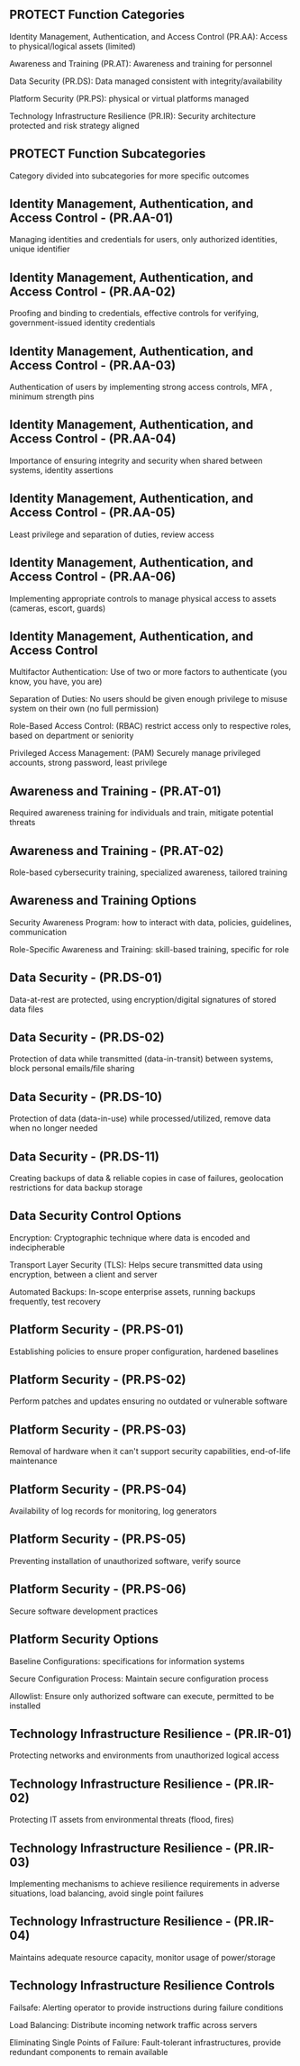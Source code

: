 ## PROTECT Function Categories

Identity Management, Authentication, and Access Control (PR.AA): Access to physical/logical assets (limited)

Awareness and Training (PR.AT): Awareness and training for personnel

Data Security (PR.DS): Data managed consistent with integrity/availability

Platform Security (PR.PS): physical or virtual platforms managed 

Technology Infrastructure Resilience (PR.IR): Security architecture protected and risk strategy aligned

## PROTECT Function Subcategories

Category divided into subcategories for more specific outcomes

## Identity Management, Authentication, and Access Control - (PR.AA-01)

Managing identities and credentials for users, only authorized identities, unique identifier

## Identity Management, Authentication, and Access Control - (PR.AA-02)

Proofing and binding to credentials, effective controls for verifying, government-issued identity credentials

## Identity Management, Authentication, and Access Control - (PR.AA-03)

Authentication of users by implementing strong access controls, MFA , minimum strength pins

## Identity Management, Authentication, and Access Control - (PR.AA-04)

Importance of ensuring integrity and security when shared between systems, identity assertions

## Identity Management, Authentication, and Access Control - (PR.AA-05)

Least privilege and separation of duties, review access

## Identity Management, Authentication, and Access Control - (PR.AA-06)

Implementing appropriate controls to manage physical access to assets (cameras, escort, guards)

## Identity Management, Authentication, and Access Control

Multifactor Authentication: Use of two or more factors to authenticate (you know, you have, you are)

Separation of Duties: No users should be given enough privilege to misuse system on their own (no full permission)

Role-Based Access Control: (RBAC) restrict access only to respective roles, based on department or seniority

Privileged Access Management: (PAM) Securely manage privileged accounts, strong password, least privilege

## Awareness and Training - (PR.AT-01)

Required awareness training for individuals and train, mitigate potential threats

## Awareness and Training - (PR.AT-02)

Role-based cybersecurity training, specialized awareness, tailored training

## Awareness and Training Options

Security Awareness Program:  how to interact with data, policies, guidelines, communication

Role-Specific Awareness and Training: skill-based training, specific for role

## Data Security - (PR.DS-01)

Data-at-rest are protected, using encryption/digital signatures of stored data files

## Data Security - (PR.DS-02)

Protection of data while transmitted (data-in-transit) between systems, block personal emails/file sharing

## Data Security - (PR.DS-10)

Protection of data (data-in-use) while processed/utilized, remove data when no longer needed

## Data Security - (PR.DS-11)

Creating backups of data & reliable copies in case of failures, geolocation restrictions for data backup storage

## Data Security Control Options

Encryption: Cryptographic technique where data is encoded and indecipherable

Transport Layer Security (TLS): Helps secure transmitted data using encryption, between a client and server

Automated Backups: In-scope enterprise assets, running backups frequently, test recovery

## Platform Security - (PR.PS-01)

Establishing policies to ensure proper configuration, hardened baselines 

## Platform Security - (PR.PS-02)

Perform patches and updates ensuring no outdated or vulnerable software

## Platform Security - (PR.PS-03)

Removal of hardware when it can't support security capabilities, end-of-life maintenance

## Platform Security - (PR.PS-04)

Availability of log records for monitoring, log generators 

## Platform Security - (PR.PS-05)

Preventing installation of unauthorized software, verify source

## Platform Security - (PR.PS-06)

Secure software development practices 

## Platform Security Options

Baseline Configurations: specifications for information systems

Secure Configuration Process: Maintain secure configuration process

Allowlist: Ensure only authorized software can execute, permitted to be installed

## Technology Infrastructure Resilience - (PR.IR-01)

Protecting networks and environments from unauthorized logical access

## Technology Infrastructure Resilience - (PR.IR-02)

Protecting IT assets from environmental threats (flood, fires)

## Technology Infrastructure Resilience - (PR.IR-03)

Implementing mechanisms to achieve resilience requirements in adverse situations, load balancing, avoid single point failures

## Technology Infrastructure Resilience - (PR.IR-04)

Maintains adequate resource capacity, monitor usage of power/storage

## Technology Infrastructure Resilience Controls

Failsafe: Alerting operator to provide instructions during failure conditions

Load Balancing: Distribute incoming network traffic across servers

Eliminating Single Points of Failure: Fault-tolerant infrastructures, provide redundant components to remain available

